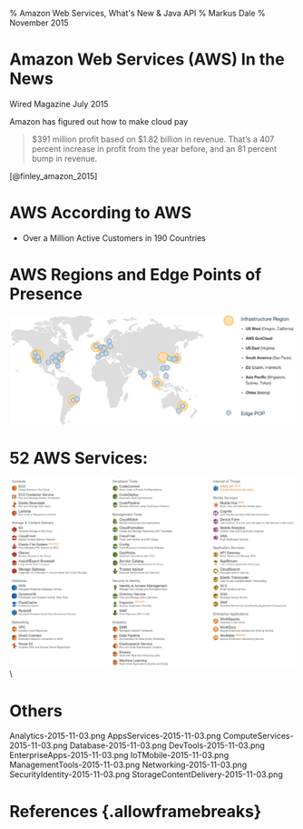 % Amazon Web Services, What's New & Java API
% Markus Dale
% November 2015

# Amazon Web Services (AWS) In the News

Wired Magazine July 2015

Amazon has figured out how to make cloud pay

> $391 million profit based on $1.82 billion in revenue. That’s a
> 407 percent increase in profit from the year before, and an
> 81 percent bump in revenue.

[@finley_amazon_2015]

# AWS According to AWS

* Over a Million Active Customers in 190 Countries

# AWS Regions and Edge Points of Presence

![11+1 @amazon_regions_global_2015](graphics/AwsRegions-2015-11-03.png)

# 52 AWS Services:

![AWS Services](graphics/AwsServices-2015-11-03.png) \


# Others

Analytics-2015-11-03.png
AppsServices-2015-11-03.png
ComputeServices-2015-11-03.png
Database-2015-11-03.png
DevTools-2015-11-03.png
EnterpriseApps-2015-11-03.png
IoTMobile-2015-11-03.png
ManagementTools-2015-11-03.png
Networking-2015-11-03.png
SecurityIdentity-2015-11-03.png
StorageContentDelivery-2015-11-03.png

# References {.allowframebreaks}
